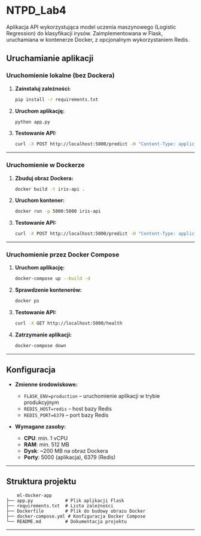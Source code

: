 # NTPD_Lab4

Aplikacja API wykorzystująca model uczenia maszynowego (Logistic Regression) do klasyfikacji irysów. Zaimplementowana w Flask, uruchamiana w kontenerze Docker, z opcjonalnym wykorzystaniem Redis.

## Uruchamianie aplikacji

### Uruchomienie lokalne (bez Dockera)

1. **Zainstaluj zależności:**
   ```bash
   pip install -r requirements.txt
   ```
2. **Uruchom aplikację:**
   ```bash
   python app.py
   ```
3. **Testowanie API:**
   ```bash
   curl -X POST http://localhost:5000/predict -H "Content-Type: application/json" -d '{"features": [5.1, 3.5, 1.4, 0.2]}'
   ```

---

### Uruchomienie w Dockerze

1. **Zbuduj obraz Dockera:**
   ```bash
   docker build -t iris-api .
   ```
2. **Uruchom kontener:**
   ```bash
   docker run -p 5000:5000 iris-api
   ```
3. **Testowanie API:**
   ```bash
   curl -X POST http://localhost:5000/predict -H "Content-Type: application/json" -d '{"features": [5.1, 3.5, 1.4, 0.2]}'
   ```

---

### Uruchomienie przez Docker Compose

1. **Uruchom aplikację:**
   ```bash
   docker-compose up --build -d
   ```
2. **Sprawdzenie kontenerów:**
   ```bash
   docker ps
   ```
3. **Testowanie API:**
   ```bash
   curl -X GET http://localhost:5000/health
   ```
4. **Zatrzymanie aplikacji:**
   ```bash
   docker-compose down
   ```

---

## Konfiguracja

- **Zmienne środowiskowe:**
  - `FLASK_ENV=production` – uruchomienie aplikacji w trybie produkcyjnym
  - `REDIS_HOST=redis` – host bazy Redis
  - `REDIS_PORT=6379` – port bazy Redis  

- **Wymagane zasoby:**
  - **CPU**: min. 1 vCPU  
  - **RAM**: min. 512 MB  
  - **Dysk**: ~200 MB na obraz Dockera  
  - **Porty**: 5000 (aplikacja), 6379 (Redis)  

---

## Struktura projektu
```
    ml-docker-app
├── app.py            # Plik aplikacji Flask
├── requirements.txt  # Lista zależności
├── Dockerfile        # Plik do budowy obrazu Docker
├── docker-compose.yml # Konfiguracja Docker Compose
└── README.md         # Dokumentacja projektu
```

---

